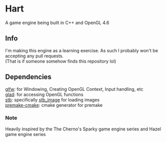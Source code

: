 # Hart
A game engine being built in C++ and OpenGL 4.6 <br>

## Info 
I'm making this engine as a learning exercise. As such I probably won't be accepting any pull requests.<br>
(That is if someone somehow finds this repository lol)

## Dependencies
[glfw](https://www.glfw.org/): for Windowing, Creating OpenGL Context, Input handling, etc<br>
[glad](https://glad.dav1d.de/): for accessing OpenGL functions<br>
[stb](https://github.com/nothings/stb): specifically [stb_image](https://github.com/nothings/stb/blob/master/stb_image.h) for loading images<br>
[premake-cmake](https://github.com/Enhex/premake-cmake): cmake generator for premake

### Note
Heavily inspired by the The Cherno's Sparky game engine series and Hazel game engine series <br>
